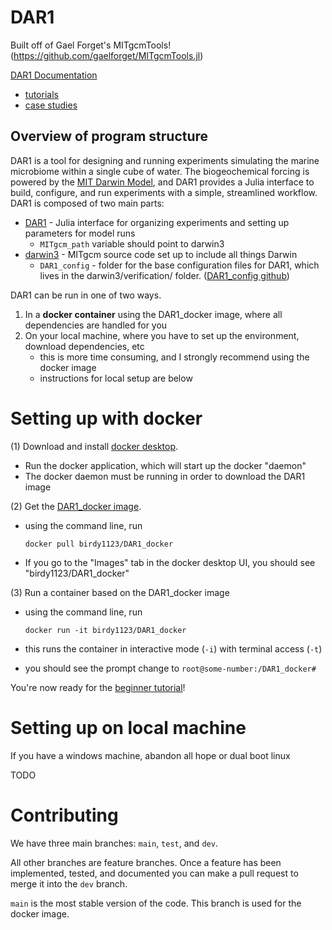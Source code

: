 # DAR1

Built off of Gael Forget's MITgcmTools! (https://github.com/gaelforget/MITgcmTools.jl)

[DAR1 Documentation](https://barbara42.github.io/Dar_One/build/)
- [tutorials](https://barbara42.github.io/Dar_One/build/beginner_tutorials/)
- [case studies](https://barbara42.github.io/Dar_One/build/case_studies/)

##  Overview of program structure 


DAR1 is a tool for designing and running experiments simulating the marine microbiome within a single cube of water. The biogeochemical forcing is powered by the [MIT Darwin Model](https://darwinproject.mit.edu/), and DAR1 provides a Julia interface to build, configure, and run experiments with a simple, streamlined workflow. DAR1 is composed of two main parts:

- [DAR1](https://github.com/barbara42/Dar_One) - Julia interface for organizing experiments and setting up parameters for model runs 
    - `MITgcm_path` variable should point to darwin3
- [darwin3](https://github.com/darwinproject/darwin3) - MITgcm source code set up to include all things Darwin 
    - `DAR1_config` - folder for the base configuration files for DAR1, which lives in the darwin3/verification/ folder. ([DAR1_config github](https://github.com/barbara42/dar_one_config))


DAR1 can be run in one of two ways. 
1) In a **docker container** using the DAR1_docker image, where all dependencies are handled for you 
2) On your local machine, where you have to set up the environment, download dependencies, etc 
    - this is more time consuming, and I strongly recommend using the docker image
    - instructions for local setup are below

# Setting up with docker

(1) Download and install [docker desktop](https://www.docker.com/).
- Run the docker application, which will start up the docker "daemon" 
- The docker daemon must be running in order to download the DAR1 image

(2) Get the [DAR1_docker image](https://hub.docker.com/repository/docker/birdy1123/DAR1_docker).
- using the command line, run 

    `docker pull birdy1123/DAR1_docker`

- If you go to the "Images" tab in the docker desktop UI, you should see "birdy1123/DAR1_docker"

(3) Run a container based on the DAR1_docker image
- using the command line, run 

    `docker run -it birdy1123/DAR1_docker` 
- this runs the container in interactive mode (`-i`) with terminal access (`-t`) 
- you should see the prompt change to `root@some-number:/DAR1_docker#`

You're now ready for the [beginner tutorial](beginner_tutorial)!
# Setting up on local machine

If you have a windows machine, abandon all hope or dual boot linux 

TODO

# Contributing 

We have three main branches: `main`, `test`, and `dev`.

All other branches are feature branches. Once a feature has been implemented, tested, and documented you can make a pull request to merge it into the `dev` branch. 

`main` is the most stable version of the code. This branch is used for the docker image. 